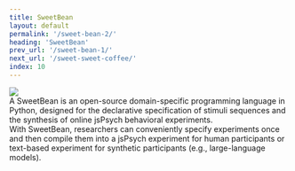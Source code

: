 ```yaml
---
title: SweetBean
layout: default
permalink: '/sweet-bean-2/'
heading: 'SweetBean'
prev_url: '/sweet-bean-1/'
next_url: '/sweet-sweet-coffee/'
index: 10
---
```


<div id="left" class="content-column exp">
<img src="{{ '/assets/images/sb.png' | relative_url }}" class="visualisation">
</div>
<div id="right" class="content-column">
<div class="text small">
A SweetBean is an open-source domain-specific programming language in Python, designed for the declarative specification of stimuli sequences and the synthesis of online jsPsych behavioral experiments.

</div>
<div class="text small">With SweetBean, researchers can conveniently specify experiments once and then compile them into a jsPsych experiment for human participants or text-based experiment for synthetic participants (e.g., large-language models).</div>
</div>
